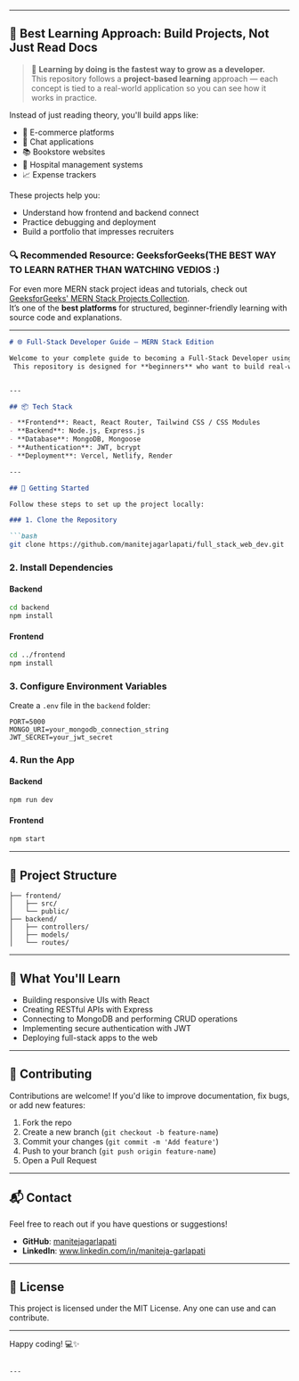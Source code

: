 

---

## 🧠 Best Learning Approach: **Build Projects, Not Just Read Docs**

> 📌 **Learning by doing is the fastest way to grow as a developer.**  
> This repository follows a **project-based learning** approach — each concept is tied to a real-world application so you can see how it works in practice.

Instead of just reading theory, you'll build apps like:
- 🛒 E-commerce platforms
- 💬 Chat applications
- 📚 Bookstore websites
- 🏥 Hospital management systems
- 📈 Expense trackers

These projects help you:
- Understand how frontend and backend connect
- Practice debugging and deployment
- Build a portfolio that impresses recruiters

### 🔍 Recommended Resource: GeeksforGeeks(THE BEST WAY TO LEARN RATHER THAN WATCHING VEDIOS :)

For even more MERN stack project ideas and tutorials, check out [GeeksforGeeks' MERN Stack Projects Collection](https://www.geeksforgeeks.org/mern/mern-stack-projects/).  
It’s one of the **best platforms** for structured, beginner-friendly learning with source code and explanations.

---

```markdown
# 🌐 Full-Stack Developer Guide – MERN Stack Edition

Welcome to your complete guide to becoming a Full-Stack Developer using the **MERN stack**: MongoDB, Express.js, React, and Node.js.
 This repository is designed for **beginners** who want to build real-world web applications from scratch.


---

## 📦 Tech Stack

- **Frontend**: React, React Router, Tailwind CSS / CSS Modules
- **Backend**: Node.js, Express.js
- **Database**: MongoDB, Mongoose
- **Authentication**: JWT, bcrypt
- **Deployment**: Vercel, Netlify, Render

---

## 🚀 Getting Started

Follow these steps to set up the project locally:

### 1. Clone the Repository

```bash
git clone https://github.com/manitejagarlapati/full_stack_web_dev.git
```

### 2. Install Dependencies

#### Backend

```bash
cd backend
npm install
```

#### Frontend

```bash
cd ../frontend
npm install
```

### 3. Configure Environment Variables

Create a `.env` file in the `backend` folder:

```env
PORT=5000
MONGO_URI=your_mongodb_connection_string
JWT_SECRET=your_jwt_secret
```

### 4. Run the App

#### Backend

```bash
npm run dev
```

#### Frontend

```bash
npm start
```

---

## 📁 Project Structure

```
├── frontend/
│   ├── src/
│   └── public/
├── backend/
│   ├── controllers/
│   ├── models/
│   └── routes/
```

---

## 🧠 What You'll Learn

- Building responsive UIs with React
- Creating RESTful APIs with Express
- Connecting to MongoDB and performing CRUD operations
- Implementing secure authentication with JWT
- Deploying full-stack apps to the web

---

## 🤝 Contributing

Contributions are welcome! If you'd like to improve documentation, fix bugs, or add new features:

1. Fork the repo
2. Create a new branch (`git checkout -b feature-name`)
3. Commit your changes (`git commit -m 'Add feature'`)
4. Push to your branch (`git push origin feature-name`)
5. Open a Pull Request

---

## 📬 Contact

Feel free to reach out if you have questions or suggestions!

- **GitHub**: [manitejagarlapati](https://github.com/manitejagarlapati)
- **LinkedIn**: www.linkedin.com/in/maniteja-garlapati



---

## 📜 License

This project is licensed under the MIT License.
Any one can use and can contribute.


---

Happy coding! 💻✨
```

---
